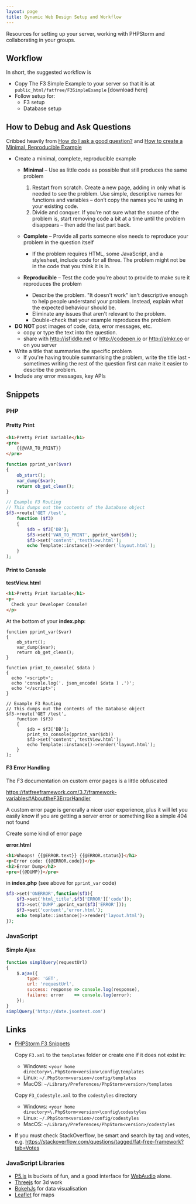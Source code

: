 ```yaml
---
layout: page
title: Dynamic Web Design Setup and Workflow
---
```



Resources for setting up your server, working with PHPStorm and collaborating in your groups.


## Workflow

In short, the suggested workflow is

- Copy The F3 Simple Example to your server so that it is at `public_html/fatfree/F3SimpleExample` [download here]
- Follow setup for:
    - F3 setup
    - Database setup


## How to Debug and Ask Questions

Cribbed heavily from [How do I ask a good question?](https://stackoverflow.com/help/how-to-ask) and [How to create a Minimal, Reproducible Example](https://stackoverflow.com/help/minimal-reproducible-example)

- Create a minimal, complete, reproducible example
  - **Minimal** – Use as little code as possible that still produces the same problem
      1. Restart from scratch. Create a new page, adding in only what is needed to see the problem. Use simple, descriptive names for functions and variables – don’t copy the names you’re using in your existing code.
      2. Divide and conquer. If you’re not sure what the source of the problem is, start removing code a bit at a time until the problem disappears – then add the last part back.
  - **Complete** – Provide all parts someone else needs to reproduce your problem in the question itself
      - If the problem requires HTML, some JavaScript, and a stylesheet, include code for all three. The problem might not be in the code that you think it is in.

  - **Reproducible** – Test the code you're about to provide to make sure it reproduces the problem
      - Describe the problem. "It doesn't work" isn't descriptive enough to help people understand your problem. Instead, explain what the expected behaviour should be.
      - Eliminate any issues that aren't relevant to the problem.
      - Double-check that your example reproduces the problem
- **DO NOT** post images of code, data, error messages, etc.
    - copy or type the text into the question.
    - share with http://jsfiddle.net or http://codepen.io or http://plnkr.co or on you server
- Write a title that summaries the specific problem
    - If you're having trouble summarising the problem, write the title last - sometimes writing the rest of the question first can make it easier to describe the problem.
- Include any error messages, key APIs



## Snippets

### PHP

#### Pretty Print

```html
<h1>Pretty Print Variable</h1>
<pre>
    {{@VAR_TO_PRINT}}
</pre>
```

```php
function pprint_var($var)
{
    ob_start();
    var_dump($var);
    return ob_get_clean();
}

// Example F3 Routing
// This dumps out the contents of the Database object
$f3->route('GET /test',
    function ($f3)
    {
        $db = $f3['DB'];
        $f3->set('VAR_TO_PRINT', pprint_var($db));
        $f3->set('content','testView.html');
        echo Template::instance()->render('layout.html');
    }
);
```

#### Print to Console


**testView.html**

```html
<h1>Pretty Print Variable</h1>
<p>
  Check your Developer Console!
</p>
```

At the bottom of your **index.php**:

```
function pprint_var($var)
{
    ob_start();
    var_dump($var);
    return ob_get_clean();
}

function print_to_console( $data )
{
  echo '<script>';
  echo 'console.log('. json_encode( $data ) .')';
  echo '</script>';
}

// Example F3 Routing
// This dumps out the contents of the Database object
$f3->route('GET /test',
    function ($f3)
    {
        $db = $f3['DB'];
        print_to_console(pprint_var($db))
        $f3->set('content','testView.html');
        echo Template::instance()->render('layout.html');
    }
);
```

#### F3 Error Handling

The F3 documentation on custom error pages is a little obfuscated

https://fatfreeframework.com/3.7/framework-variables#AbouttheF3ErrorHandler

A custom error page is generally a nicer user experience, plus it will let you easily know if you are getting a server error or something like a simple 404 not found

Create some kind of error page

**error.html**

```html
<h1>Whoops! {{@ERROR.text}} {{@ERROR.status}}</h1>
<p>Error code: {{@ERROR.code}}</p>
<h2>Error Dump</h2>
<pre>{{@DUMP}}</pre>
```

in **index.php** (see above for `pprint_var` code)

```php
$f3->set('ONERROR',function($f3){
    $f3->set('html_title',$f3['ERROR']['code']);
    $f3->set('DUMP',pprint_var($f3['ERROR']));
    $f3->set('content','error.html');
    echo template::instance()->render('layout.html');
});
```

### JavaScript

#### Simple Ajax

```js
function simplQuery(requestUrl)
{
    $.ajax({
        type: 'GET',
        url: 'requestUrl',
        success: response => console.log(response),
        failure: error    => console.log(error);
    });
}
simplQuery('http://date.jsontest.com')
```

## Links

- [PHPStorm F3 Snippets](https://github.com/ikkez/F3-PhpStorm-Snippets)

    Copy `F3.xml` to the `templates` folder or create one if it does not exist in:

    - Windows: `<your home directory>\.PhpStorm<version>\config\templates`
    - Linux: `~/.PhpStorm<version>/config/templates`
    - MacOS: `~/Library/Preferences/PhpStorm<version>/templates`

    Copy `F3_Codestyle.xml` to the `codestyles` directory

    - Windows: `<your home directory>\.PhpStorm<version>\config\codestyles`
    - Linux:   `~/.PhpStorm<version>/config/codestyles`
    - MacOS:   `~/Library/Preferences/PhpStorm<version>/codestyles`

- If you must check StackOverflow, be smart and search by tag and votes, e.g. https://stackoverflow.com/questions/tagged/fat-free-framework?tab=Votes


### JavaScript Libraries


- [P5.js](https://p5js.org) is buckets of fun, and a good interface for [WebAudio](https://developer.mozilla.org/en-US/docs/Web/API/Web_Audio_API) alone.
- [Threejs](https://threejs.org) for 3d work
- [BokehJs](https://docs.bokeh.org/en/latest/docs/dev_guide/bokehjs.html) for data visualisation
- [Leaflet](https://leafletjs.com) for maps
